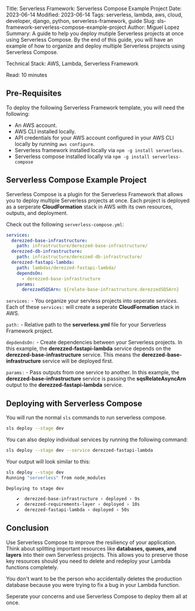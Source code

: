 Title: Serverless Framework: Serverless Compose Example Project
Date: 2023-06-14
Modified: 2023-06-14
Tags: serverless, lambda, aws, cloud, developer, django, python, serverless-framework, guide
Slug: sls-framework-serverless-compose-example-project
Author: Miguel Lopez
Summary: A guide to help you deploy mutiple Serverless projects at once using Serverless Compose. By the end of this guide, you will have an example of how to organize and deploy multiple Serverless projects using Serverless Compose.

Technical Stack: AWS, Lambda, Serverless Framework

Read: 10 minutes

## Pre-Requisites

To deploy the following Serverless Framework template, you will need the following:

- An AWS account.
- AWS CLI installed locally. 
- API credentials for your AWS account configured in your AWS CLI locally by running `aws configure`.
- Serverless framework installed locally via `npm -g install serverless`.
- Serverless compose installed locally via `npm -g install serverless-compose`

## Serverless Compose Example Project

Serverless Compose is a plugin for the Serverless Framework that allows you to deploy multiple Serverless projects at once. Each project is deployed as a serperate **CloudFormation** stack in AWS with its own resources, outputs, and deployment.

Check out the following `serverless-compose.yml`:
```yml
services:
  derezzed-base-infrastructure:
    path: infrastructure/derezzed-base-infrastructure/
  derezzed-db-infrastructure:
    path: infrastructure/derezzed-db-infrastructure/
  derezzed-fastapi-lambda:
    path: lambdas/derezzed-fastapi-lambda/
    dependsOn:
      - derezzed-base-infrastructure
    params:
      derezzedSQSArn: ${relate-base-infrastructure.derezzedSQSArn}
```

`services:` - You organize your servless projects into seperate *services*. Each of these `services:` will create a seperate **CloudFormation** stack in AWS.

`path:` - Relative path to the **serverless.yml** file for your Serverless Framework project.

`depdendsOn:` - Create dependencies between your Serverless projects. In this example, the **derezzed-fastapi-lambda** service depends on the **derezzed-base-infrastructure** service. This means the **derezzed-base-infrastructure** service will be deployed first. 

`params:` - Pass outputs from one service to another. In this example, the **derezzed-base-infrastructure** service is passing the **sqsRelateAsyncArn** output to the **derezzed-fastapi-lambda** service.

## Deploying with Serverless Compose

You will run the normal `sls` commands to run serverless compose. 

```bash
sls deploy --stage dev
```

You can also deploy individual services by running the following command:

```bash
sls deploy --stage dev --service derezzed-fastapi-lambda
```

Your output will look similar to this:
```bash
sls deploy --stage dev
Running "serverless" from node_modules

Deploying to stage dev

    ✔  derezzed-base-infrastructure › deployed › 9s
    ✔  derezzed-requirements-layer › deployed › 10s
    ✔  derezzed-fastapi-lambda › deployed › 50s
```

## Conclusion

Use Serverless Compose to improve the resiliency of your application. Think about splitting important resources like **databases, queues, and layers** into their own Serverless projects. This allows you to preserve those key resources should you need to delete and redeploy your Lambda functions completely.

You don't want to be the person who accidentally deletes the production database because you were trying to fix a bug in your Lambda function.

Seperate your concerns and use Serverless Compose to deploy them all at once.